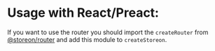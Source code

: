 # Usage with React/Preact:

If you want to use the router you should import the `createRouter` from [@storeon/router](https://github.com/storeon/router) and add this module to `createStoreon`.
